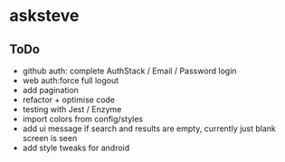 # asksteve

## ToDo

- github auth: complete AuthStack / Email / Password login
- web auth:force full logout
- add pagination
- refactor + optimise code
- testing with Jest / Enzyme
- import colors from config/styles
- add ui message if search and results are empty, currently just blank screen is seen
- add style tweaks for android
